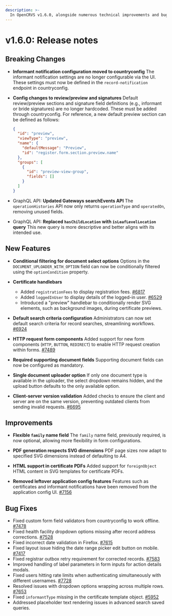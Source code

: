 ```yaml
---
description: >-
  In OpenCRVS v1.6.0, alongside numerous technical improvements and bug fixes, we have enhanced form configuration flexibility. Signatures inputs are now part of the form configuration, giving you greated control over where and when they are shown. You can now also add conditions to filter options in document select inputs.
---
```


# v1.6.0: Release notes

## Breaking Changes

- **Informant notification configuration moved to countryconfig**
  The informant notification settings are no longer configurable via the UI. These settings must now be defined in the `record-notification` endpoint in countryconfig.

- **Config changes to review/preview and signatures**
  Default review/preview sections and signature field definitions (e.g., informant or bride signatures) are no longer hardcoded. These must be added through countryconfig. For reference, a new default preview section can be defined as follows:

  ```json
  {
    "id": "preview",
    "viewType": "preview",
    "name": {
      "defaultMessage": "Preview",
      "id": "register.form.section.preview.name"
    },
    "groups": [
      {
        "id": "preview-view-group",
        "fields": []
      }
    ]
  }
  ```

- GraphQL API: **Updated Gateways searchEvents API**
  The `operationHistories` API now only returns `operationType` and `operatedOn`, removing unused fields.

- GraphQL API: **Replaced `hasChildLocation` with `isLeafLevelLocation` query**
  This new query is more descriptive and better aligns with its intended use.

## New Features

- **Conditional filtering for document select options**
  Options in the `DOCUMENT_UPLOADER_WITH_OPTION` field can now be conditionally filtered using the `optionCondition` property.

- **Certificate handlebars**

  - Added `registrationFees` to display registration fees. [#6817](https://github.com/opencrvs/opencrvs-core/issues/6817)
  - Added `loggedInUser` to display details of the logged-in user. [#6529](https://github.com/opencrvs/opencrvs-core/issues/6529)
  - Introduced a "preview" handlebar to conditionally render SVG elements, such as background images, during certificate previews.

- **Default search criteria configuration**
  Administrators can now set default search criteria for record searches, streamlining workflows. [#6924](https://github.com/opencrvs/opencrvs-core/issues/6924)

- **HTTP request form components**
  Added support for new form components (`HTTP`, `BUTTON`, `REDIRECT`) to enable HTTP request creation within forms. [#7489](https://github.com/opencrvs/opencrvs-core/issues/7489)

- **Required supporting document fields**
  Supporting document fields can now be configured as mandatory.

- **Single document uploader option**
  If only one document type is available in the uploader, the select dropdown remains hidden, and the upload button defaults to the only available option.

- **Client-server version validation**
  Added checks to ensure the client and server are on the same version, preventing outdated clients from sending invalid requests. [#6695](https://github.com/opencrvs/opencrvs-core/issues/6695)

## Improvements

- **Flexible `family` name field**
  The `family` name field, previously required, is now optional, allowing more flexibility in form configurations.

- **PDF generation respects SVG dimensions**
  PDF page sizes now adapt to specified SVG dimensions instead of defaulting to A4.

- **HTML support in certificate PDFs**
  Added support for `foreignObject` HTML content in SVG templates for certificate PDFs.

- **Removed leftover application config features**
  Features such as certificates and informant notifications have been removed from the application config UI. [#7156](https://github.com/opencrvs/opencrvs-core/issues/7156)

## Bug Fixes

- Fixed custom form field validators from countryconfig to work offline. [#7478](https://github.com/opencrvs/opencrvs-core/issues/7478)
- Fixed health facility dropdown options missing after record address corrections. [#7528](https://github.com/opencrvs/opencrvs-core/issues/7528)
- Fixed incorrect date validation in Firefox. [#7615](https://github.com/opencrvs/opencrvs-core/issues/7615)
- Fixed layout issue hiding the date range picker edit button on mobile. [#7417](https://github.com/opencrvs/opencrvs-core/issues/7417)
- Fixed registrar outbox retry requirement for corrected records. [#7583](https://github.com/opencrvs/opencrvs-core/issues/7583)
- Improved handling of label parameters in form inputs for action details modals.
- Fixed users hitting rate limits when authenticating simultaneously with different usernames. [#7728](https://github.com/opencrvs/opencrvs-core/issues/7728)
- Resolved issues with dropdown options wrapping across multiple rows. [#7653](https://github.com/opencrvs/opencrvs-core/pull/7653)
- Fixed `informantType` missing in the certificate template object. [#5952](https://github.com/opencrvs/opencrvs-core/issues/5952)
- Addressed placeholder text rendering issues in advanced search saved queries.
